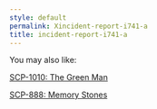 ```yaml
---
style: default
permalink: Xincident-report-i741-a
title: incident-report-i741-a
---
```

You may also like:

[SCP-1010: The Green Man](http://scp-wiki.net/scp-1010)

[SCP-888: Memory Stones](http://scp-wiki.net/scp-888)
